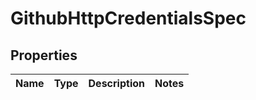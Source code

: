 # GithubHttpCredentialsSpec

## Properties
Name | Type | Description | Notes
------------ | ------------- | ------------- | -------------

